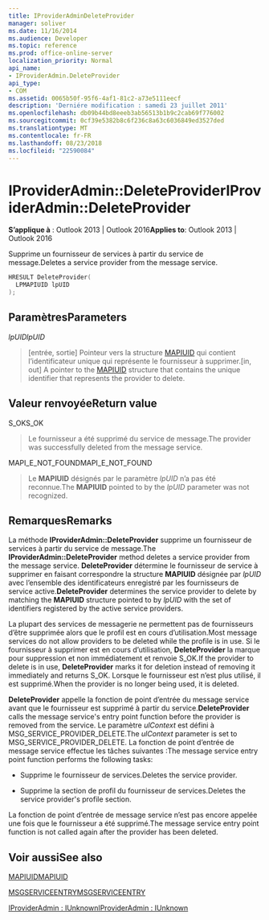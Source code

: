 ```yaml
---
title: IProviderAdminDeleteProvider
manager: soliver
ms.date: 11/16/2014
ms.audience: Developer
ms.topic: reference
ms.prod: office-online-server
localization_priority: Normal
api_name:
- IProviderAdmin.DeleteProvider
api_type:
- COM
ms.assetid: 0065b50f-95f6-4af1-81c2-a73e5111eecf
description: 'Derniére modification : samedi 23 juillet 2011'
ms.openlocfilehash: db09b44bd8eeeb3ab56513b1b9c2cab69f776002
ms.sourcegitcommit: 0cf39e5382b8c6f236c8a63c6036849ed3527ded
ms.translationtype: MT
ms.contentlocale: fr-FR
ms.lasthandoff: 08/23/2018
ms.locfileid: "22590084"
---
```

# <a name="iprovideradmindeleteprovider"></a><span data-ttu-id="1f43b-103">IProviderAdmin::DeleteProvider</span><span class="sxs-lookup"><span data-stu-id="1f43b-103">IProviderAdmin::DeleteProvider</span></span>

  
  
<span data-ttu-id="1f43b-104">**S’applique à** : Outlook 2013 | Outlook 2016</span><span class="sxs-lookup"><span data-stu-id="1f43b-104">**Applies to**: Outlook 2013 | Outlook 2016</span></span> 
  
<span data-ttu-id="1f43b-105">Supprime un fournisseur de services à partir du service de message.</span><span class="sxs-lookup"><span data-stu-id="1f43b-105">Deletes a service provider from the message service.</span></span>
  
```cpp
HRESULT DeleteProvider(
  LPMAPIUID lpUID
);
```

## <a name="parameters"></a><span data-ttu-id="1f43b-106">Paramètres</span><span class="sxs-lookup"><span data-stu-id="1f43b-106">Parameters</span></span>

 <span data-ttu-id="1f43b-107">_lpUID_</span><span class="sxs-lookup"><span data-stu-id="1f43b-107">_lpUID_</span></span>
  
> <span data-ttu-id="1f43b-108">[entrée, sortie] Pointeur vers la structure [MAPIUID](mapiuid.md) qui contient l’identificateur unique qui représente le fournisseur à supprimer.</span><span class="sxs-lookup"><span data-stu-id="1f43b-108">[in, out] A pointer to the [MAPIUID](mapiuid.md) structure that contains the unique identifier that represents the provider to delete.</span></span> 
    
## <a name="return-value"></a><span data-ttu-id="1f43b-109">Valeur renvoyée</span><span class="sxs-lookup"><span data-stu-id="1f43b-109">Return value</span></span>

<span data-ttu-id="1f43b-110">S_OK</span><span class="sxs-lookup"><span data-stu-id="1f43b-110">S_OK</span></span> 
  
> <span data-ttu-id="1f43b-111">Le fournisseur a été supprimé du service de message.</span><span class="sxs-lookup"><span data-stu-id="1f43b-111">The provider was successfully deleted from the message service.</span></span>
    
<span data-ttu-id="1f43b-112">MAPI_E_NOT_FOUND</span><span class="sxs-lookup"><span data-stu-id="1f43b-112">MAPI_E_NOT_FOUND</span></span> 
  
> <span data-ttu-id="1f43b-113">Le **MAPIUID** désignés par le paramètre _lpUID_ n’a pas été reconnue.</span><span class="sxs-lookup"><span data-stu-id="1f43b-113">The **MAPIUID** pointed to by the  _lpUID_ parameter was not recognized.</span></span> 
    
## <a name="remarks"></a><span data-ttu-id="1f43b-114">Remarques</span><span class="sxs-lookup"><span data-stu-id="1f43b-114">Remarks</span></span>

<span data-ttu-id="1f43b-115">La méthode **IProviderAdmin::DeleteProvider** supprime un fournisseur de services à partir du service de message.</span><span class="sxs-lookup"><span data-stu-id="1f43b-115">The **IProviderAdmin::DeleteProvider** method deletes a service provider from the message service.</span></span> <span data-ttu-id="1f43b-116">**DeleteProvider** détermine le fournisseur de service à supprimer en faisant correspondre la structure **MAPIUID** désignée par _lpUID_ avec l’ensemble des identificateurs enregistré par les fournisseurs de service active.</span><span class="sxs-lookup"><span data-stu-id="1f43b-116">**DeleteProvider** determines the service provider to delete by matching the **MAPIUID** structure pointed to by  _lpUID_ with the set of identifiers registered by the active service providers.</span></span> 
  
<span data-ttu-id="1f43b-117">La plupart des services de messagerie ne permettent pas de fournisseurs d’être supprimée alors que le profil est en cours d’utilisation.</span><span class="sxs-lookup"><span data-stu-id="1f43b-117">Most message services do not allow providers to be deleted while the profile is in use.</span></span> <span data-ttu-id="1f43b-118">Si le fournisseur à supprimer est en cours d’utilisation, **DeleteProvider** la marque pour suppression et non immédiatement et renvoie S_OK.</span><span class="sxs-lookup"><span data-stu-id="1f43b-118">If the provider to delete is in use, **DeleteProvider** marks it for deletion instead of removing it immediately and returns S_OK.</span></span> <span data-ttu-id="1f43b-119">Lorsque le fournisseur est n’est plus utilisé, il est supprimé.</span><span class="sxs-lookup"><span data-stu-id="1f43b-119">When the provider is no longer being used, it is deleted.</span></span> 
  
 <span data-ttu-id="1f43b-120">**DeleteProvider** appelle la fonction de point d’entrée du message service avant que le fournisseur est supprimé à partir du service.</span><span class="sxs-lookup"><span data-stu-id="1f43b-120">**DeleteProvider** calls the message service's entry point function before the provider is removed from the service.</span></span> <span data-ttu-id="1f43b-121">Le paramètre _ulContext_ est défini à MSG_SERVICE_PROVIDER_DELETE.</span><span class="sxs-lookup"><span data-stu-id="1f43b-121">The  _ulContext_ parameter is set to MSG_SERVICE_PROVIDER_DELETE.</span></span> <span data-ttu-id="1f43b-122">La fonction de point d’entrée de message service effectue les tâches suivantes :</span><span class="sxs-lookup"><span data-stu-id="1f43b-122">The message service entry point function performs the following tasks:</span></span> 
  
- <span data-ttu-id="1f43b-123">Supprime le fournisseur de services.</span><span class="sxs-lookup"><span data-stu-id="1f43b-123">Deletes the service provider.</span></span>
    
- <span data-ttu-id="1f43b-124">Supprime la section de profil du fournisseur de services.</span><span class="sxs-lookup"><span data-stu-id="1f43b-124">Deletes the service provider's profile section.</span></span>
    
<span data-ttu-id="1f43b-125">La fonction de point d’entrée de message service n’est pas encore appelée une fois que le fournisseur a été supprimé.</span><span class="sxs-lookup"><span data-stu-id="1f43b-125">The message service entry point function is not called again after the provider has been deleted.</span></span>
  
## <a name="see-also"></a><span data-ttu-id="1f43b-126">Voir aussi</span><span class="sxs-lookup"><span data-stu-id="1f43b-126">See also</span></span>



[<span data-ttu-id="1f43b-127">MAPIUID</span><span class="sxs-lookup"><span data-stu-id="1f43b-127">MAPIUID</span></span>](mapiuid.md)
  
[<span data-ttu-id="1f43b-128">MSGSERVICEENTRY</span><span class="sxs-lookup"><span data-stu-id="1f43b-128">MSGSERVICEENTRY</span></span>](msgserviceentry.md)
  
[<span data-ttu-id="1f43b-129">IProviderAdmin : IUnknown</span><span class="sxs-lookup"><span data-stu-id="1f43b-129">IProviderAdmin : IUnknown</span></span>](iprovideradminiunknown.md)

